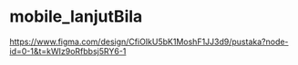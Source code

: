 # mobile_lanjutBila
https://www.figma.com/design/CfiOIkU5bK1MoshF1JJ3d9/pustaka?node-id=0-1&t=kWIz9oRfbbsj5RY6-1
